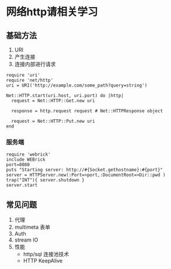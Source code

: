 # 网络http请相关学习

## 基础方法

1. URI
2. 产生连接
3. 连接内部进行请求

```
require 'uri'
require 'net/http'
uri = URI('http://example.com/some_path?query=string')

Net::HTTP.start(uri.host, uri.port) do |http|
  request = Net::HTTP::Get.new uri

  response = http.request request # Net::HTTPResponse object

  request = Net::HTTP::Put.new uri
end
```

### 服务端

```
require 'webrick'
include WEBrick
port=8080
puts "Starting server: http://#{Socket.gethostname}:#{port}"
server = HTTPServer.new(:Port=>port,:DocumentRoot=>Dir::pwd )
trap("INT"){ server.shutdown }
server.start
```

## 常见问题

1. 代理
2. multimeta 表单
3. Auth
4. stream IO
5. 性能
    * http/sql 连接池技术
    * HTTP KeepAlive

